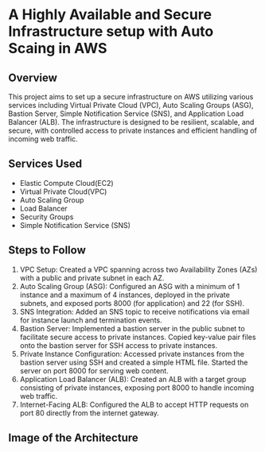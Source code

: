 
# A Highly Available and Secure Infrastructure setup with Auto Scaing in AWS



## Overview
This project aims to set up a secure infrastructure on AWS utilizing various services including Virtual Private Cloud (VPC), Auto Scaling Groups (ASG), Bastion Server, Simple Notification Service (SNS), and Application Load Balancer (ALB). The infrastructure is designed to be resilient, scalable, and secure, with controlled access to private instances and efficient handling of incoming web traffic.
## Services Used
- Elastic Compute Cloud(EC2)
- Virtual Private Cloud(VPC)
- Auto Scaling Group
- Load Balancer
- Security Groups
- Simple Notification Service (SNS)
## Steps to Follow
1. VPC Setup: Created a VPC spanning across two Availability Zones (AZs) with a public and private subnet in each AZ.
2. Auto Scaling Group (ASG): Configured an ASG with a minimum of 1 instance and a maximum of 4 instances, deployed in the private subnets, and exposed ports 8000 (for application) and 22 (for SSH).
3. SNS Integration: Added an SNS topic to receive notifications via email for instance launch and termination events.
4. Bastion Server: Implemented a bastion server in the public subnet to facilitate secure access to private instances. Copied key-value pair files onto the bastion server for SSH access to private instances.
5. Private Instance Configuration: Accessed private instances from the bastion server using SSH and created a simple HTML file. Started the server on port 8000 for serving web content.
6. Application Load Balancer (ALB): Created an ALB with a target group consisting of private instances, exposing port 8000 to handle incoming web traffic.
7. Internet-Facing ALB: Configured the ALB to accept HTTP requests on port 80 directly from the internet gateway.
## Image of the Architecture
